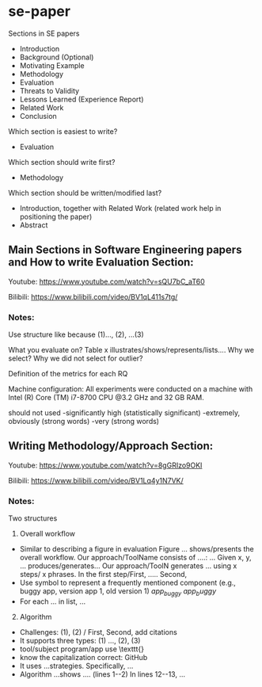 # se-paper

Sections in SE papers

- Introduction
- Background (Optional)
- Motivating Example
- Methodology
- Evaluation
- Threats to Validity
- Lessons Learned (Experience Report)
- Related Work
- Conclusion

Which section is easiest to write?
- Evaluation

Which section should write first?
- Methodology

Which section should be written/modified last?
- Introduction, together with Related Work (related work help in positioning the paper)
- Abstract



## Main Sections in Software Engineering papers and How to write Evaluation Section:
Youtube: https://www.youtube.com/watch?v=sQU7bC_aT60

Bilibili: https://www.bilibili.com/video/BV1qL411s7tg/

### Notes:
Use structure like because (1)..., (2), ...(3)

What you evaluate on? Table x illustrates/shows/represents/lists.... Why we select? Why we did not select for outlier?


Definition of the metrics for each RQ

Machine configuration: All experiments were conducted on a machine with Intel (R)
Core (TM) i7-8700 CPU @3.2 GHz and 32 GB RAM.

should not used
-significantly high (statistically significant)
-extremely, obviously (strong words)
-very (strong words)

## Writing Methodology/Approach Section:

Youtube: https://www.youtube.com/watch?v=8gGRIzo9OKI

Bilibili: https://www.bilibili.com/video/BV1Lq4y1N7VK/

### Notes:
Two structures
1. Overall workflow
- Similar to describing a figure in evaluation
Figure ... shows/presents the overall workflow. Our approach/ToolName consists of ....: ... Given x, y, ... produces/generates... Our approach/ToolN generates ... using x steps/ x phrases. In the first step/First, ..... Second,
- Use symbol to represent a frequently mentioned component (e.g., buggy app, version app 1, old version 1) $app_{buggy}$ $app_buggy$
- For each ... in list, ...
2. Algorithm
- Challenges: (1), (2) / First, Second, add citations
- It supports three types: (1) ..., (2), (3)
- tool/subject program/app use \texttt{}
- know the capitalization correct: GitHub
- It uses ...strategies. Specifically, ...
- Algorithm ...shows
.... (lines 1--2)
In lines 12--13, ...
